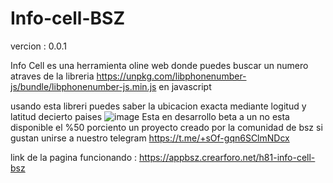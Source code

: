 # Info-cell-BSZ
vercion : 0.0.1

Info Cell es una herramienta oline web donde puedes buscar un numero atraves de la libreria 
https://unpkg.com/libphonenumber-js/bundle/libphonenumber-js.min.js
en javascript

usando esta libreri puedes saber la ubicacion exacta mediante logitud y latitud decierto paises 
![image](https://github.com/AvastrOficial/Info-cell-BSZ/assets/91764815/bd0aad78-70bd-4710-bb3c-1e890acaf675)
Esta en desarrollo beta a un no esta disponible el %50 porciento un proyecto creado por la comunidad de bsz
si gustan unirse a nuestro telegram 
https://t.me/+sOf-gqn6SClmNDcx

link de la pagina funcionando :
https://appbsz.crearforo.net/h81-info-cell-bsz
